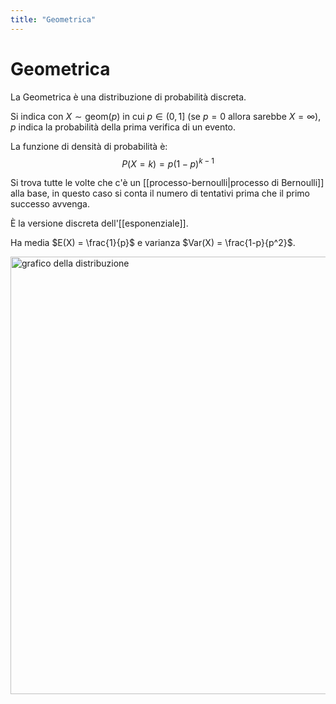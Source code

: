 ```yaml
---
title: "Geometrica"
---
```

# Geometrica
La Geometrica è una distribuzione di probabilità discreta.

Si indica con $X \sim \mathrm{geom}(p)$ in cui $p \in (0,1]$ (se $p = 0$ allora sarebbe $X = \infty$), $p$ indica la probabilità della prima verifica di un evento.

La funzione di densità di probabilità è:
$$P(X = k) = p (1-p)^{k-1}$$

Si trova tutte le volte che c'è un [[processo-bernoulli|processo di Bernoulli]] alla base, in questo caso si conta il numero di tentativi prima che il primo successo avvenga.

È la versione discreta dell'[[esponenziale]].

Ha media $E(X) = \frac{1}{p}$ e varianza $Var(X) = \frac{1-p}{p^2}$.

<img src="https://dr282zn36sxxg.cloudfront.net/datastreams/f-d%3A5a37978358a26231532cb533a12b4a31b472eb3d5b77ab1669a227db%2BIMAGE_TINY%2BIMAGE_TINY.1" alt="grafico della distribuzione" width=700>
